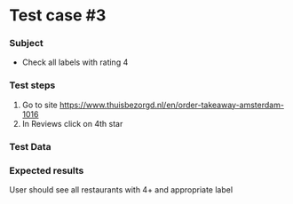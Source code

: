 # Test case #3

### Subject
* Check all labels with rating 4

### Test steps
1. Go to site https://www.thuisbezorgd.nl/en/order-takeaway-amsterdam-1016
2. In Reviews click on 4th star

### Test Data

### Expected results
User should see all restaurants with 4+ and appropriate label

